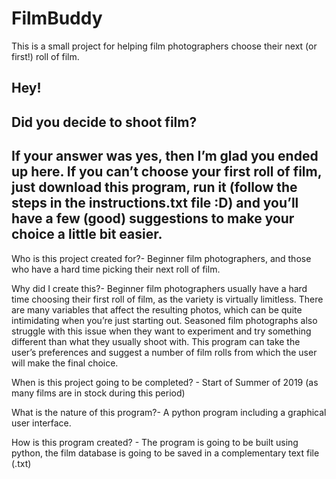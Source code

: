 # FilmBuddy
This is a small project for helping film photographers choose their next (or first!) roll of film.


Hey!
--------------
Did you decide to shoot film?
-------------
If your answer was yes, then I’m glad you ended up here. If you can’t choose your first roll of film, just download this program, run it (follow the steps in the instructions.txt file :D) and you’ll have a few (good) suggestions to make your choice a little bit easier.
---------------------------------------------


Who is this project created for?- Beginner film photographers, and those who have a hard time picking their next roll of film.

Why did I create this?- Beginner film photographers usually have a hard time choosing their first roll of film, as the variety is virtually limitless. There are many variables that affect the resulting photos, which can be quite intimidating when you’re just starting out. 
Seasoned film photographs also struggle with this issue when they want to experiment and try something different than what they usually shoot with.
This program can take the user’s preferences and suggest a number of film rolls from which the user will make the final choice.

When is this project going to be completed? - Start of Summer of 2019 (as many films are in stock during this period)

What is the nature of this program?- A python program including a graphical user interface.

How is this program created? - The program is going to be built using python, the film database is going to be saved in a complementary text file (.txt)
